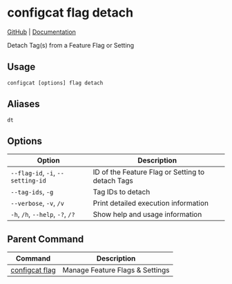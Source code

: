 # configcat flag detach
[GitHub](https://github.com/configcat/cli) | [Documentation](https://configcat.com/docs/advanced/cli)

Detach Tag(s) from a Feature Flag or Setting
## Usage
```
configcat [options] flag detach
```
## Aliases
`dt`
## Options
| Option | Description |
| ------ | ----------- |
| `--flag-id`, `-i`, `--setting-id` | ID of the Feature Flag or Setting to detach Tags |
| `--tag-ids`, `-g` | Tag IDs to detach |
| `--verbose`, `-v`, `/v` | Print detailed execution information |
| `-h`, `/h`, `--help`, `-?`, `/?` | Show help and usage information |
## Parent Command
| Command | Description |
| ------ | ----------- |
| [configcat flag](configcat-flag.md) | Manage Feature Flags & Settings |
